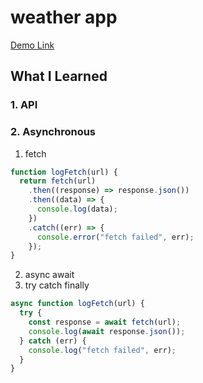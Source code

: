 # weather app

[Demo Link](https://jiasong214.github.io/the-odin-project/weather-app/index.html)

## What I Learned

### 1. API

### 2. Asynchronous

1. fetch

```javascript
function logFetch(url) {
  return fetch(url)
    .then((response) => response.json())
    .then((data) => {
      console.log(data);
    })
    .catch((err) => {
      console.error("fetch failed", err);
    });
}
```

2. async await
3. try catch finally

```javascript
async function logFetch(url) {
  try {
    const response = await fetch(url);
    console.log(await response.json());
  } catch (err) {
    console.log("fetch failed", err);
  }
}
```

